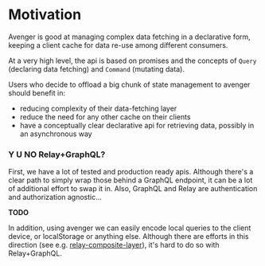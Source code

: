 # Motivation

Avenger is good at managing complex data fetching in a declarative form, keeping a client cache for data re-use among different consumers.

At a very high level, the api is based on promises and the concepts of `Query` (declaring data fetching) and `Command` (mutating data).

Users who decide to offload a big chunk of state management to avenger should benefit in:
* reducing complexity of their data-fetching layer
* reduce the need for any other cache on their clients
* have a conceptually clear declarative api for retrieving data, possibly in an asynchronous way
 

### Y U NO Relay+GraphQL?

First, we have a lot of tested and production ready apis. Although there's a clear path to simply wrap those behind a GraphQL endpoint, it can be a lot of additional effort to swap it in. Also, GraphQL and Relay are authentication and authorization agnostic...

**TODO**


In addition, using avenger we can easily encode local queries to the client device, or localStorage or anything else. Although there are efforts in this direction (see e.g. [relay-composite-layer](https://github.com/eyston/relay-composite-network-layer)), it's hard to do so with Relay+GraphQL.

